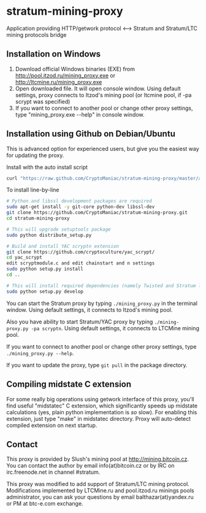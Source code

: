 stratum-mining-proxy
====================

Application providing HTTP/getwork protocol <--> Stratum and Stratum/LTC mining protocols bridge

Installation on Windows
-----------------------

1. Download official Windows binaries (EXE) from http://pool.itzod.ru/mining_proxy.exe or http://ltcmine.ru/mining_proxy.exe
2. Open downloaded file. It will open console window. Using default settings, proxy connects to Itzod's mining pool (or ltcmine pool, if -pa scrypt was specified)
3. If you want to connect to another pool or change other proxy settings, type "mining_proxy.exe --help" in console window.

Installation using Github on Debian/Ubuntu
-------------------------
This is advanced option for experienced users, but give you the easiest way for updating the proxy.

Install with the auto install script
```bash
curl "https://raw.github.com/CryptoManiac/stratum-mining-proxy/master/auto_install.sh" | sudo sh
```

To install line-by-line
```bash
# Python and libssl development packages are required
sudo apt-get install -y git-core python-dev libssl-dev
git clone https://github.com/CryptoManiac/stratum-mining-proxy.git
cd stratum-mining-proxy

# This will upgrade setuptools package
sudo python distribute_setup.py

# Build and install YAC scryptn extension
git clone https://github.com/cryptoculture/yac_scrypt/
cd yac_scrypt
edit scryptmodule.c and edit chainstart and n settings
sudo python setup.py install
cd ..

# This will install required dependencies (namely Twisted and Stratum libraries), but don't install the package into the system.
sudo python setup.py develop
```

You can start the Stratum proxy by typing ```./mining_proxy.py``` in the terminal window. Using default settings, it connects to Itzod's mining pool.

Also you have ability to start Stratum/YAC proxy by typing  ```./mining-proxy.py -pa scryptn```. Using default settings, it connects to LTCMine mining pool.

If you want to connect to another pool or change other proxy settings, type ```./mining_proxy.py --help```.

If you want to update the proxy, type ```git pull``` in the package directory.

Compiling midstate C extension
------------------------------
For some really big operations using getwork interface of this proxy, you'll find
useful "midstatec" C extension, which significantly speeds up midstate calculations
(yes, plain python implementation is *so* slow). For enabling this extension,
just type "make" in midstatec directory. Proxy will auto-detect compiled extension
on next startup.

Contact
-------

This proxy is provided by Slush's mining pool at http://mining.bitcoin.cz. You can contact the author
by email info(at)bitcoin.cz or by IRC on irc.freenode.net in channel #stratum.

This proxy was modified to add support of Stratum/LTC mining protocol. Modifications implemented by LTCMine.ru and pool.itzod.ru minings pools administrator, you can ask your 
questions by email balthazar(at)yandex.ru or PM at btc-e.com exchange.
